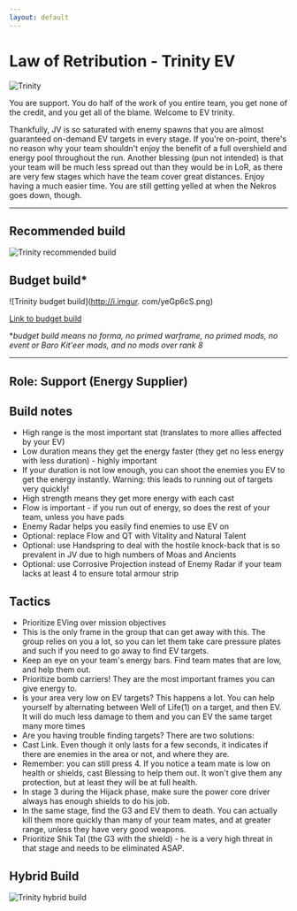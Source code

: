 ```yaml
---
layout: default
---
```

# Law of Retribution - Trinity EV

![Trinity](http://i.imgur.com/4Yc7MFz.png)

You are support. You do half of the work of you entire team, you get none of the credit, and you get all of the blame. Welcome to EV trinity.

Thankfully, JV is so saturated with enemy spawns that you are almost guaranteed on-demand EV targets in every stage. If you're on-point, there's no reason why your team shouldn't enjoy the benefit of a full overshield and energy pool throughout the run. Another blessing (pun not intended) is that your team will be much less spread out than they would be in LoR, as there are very few stages which have the team cover great distances. Enjoy having a much easier time. You are still getting yelled at when the Nekros goes down, though.

* * *

## Recommended build

![Trinity recommended build](http://i.imgur.com/IVmEJoL.png)

## Budget build*

![Trinity budget build](http://i.imgur. com/yeGp6cS.png)

[Link to budget build](http://warframe-builder.com/Warframes/Builder/Trinity/t_30_0400040040_2-5-8-4-4-5-12-2-8-37-8-5-46-1-5-55-0-5-411-6-8-523-3-3-552-7-3_55-11-46-6-12-14-523-9-4-9-2-5-411-14-552-5-37-14-f-f_0/en/1-0-18)

*_budget build means no forma, no primed warframe, no primed mods, no event or Baro Kit'eer mods, and no mods over rank 8_

* * *

## Role: Support (Energy Supplier)

## Build notes

* High range is the most important stat (translates to more allies affected by your EV)
* Low duration means they get the energy faster (they get no less energy with less duration) - highly important
* If your duration is not low enough, you can shoot the enemies you EV to get the energy instantly. Warning: this leads to running out of targets very quickly!
* High strength means they get more energy with each cast
* Flow is important - if you run out of energy, so does the rest of your team, unless you have pads
* Enemy Radar helps you easily find enemies to use EV on
* Optional: replace Flow and QT with Vitality and Natural Talent
* Optional: use Handspring to deal with the hostile knock-back that is so prevalent in JV due to high numbers of Moas and Ancients
* Optional: use Corrosive Projection instead of Enemy Radar if your team lacks at least 4 to ensure total armour strip

## Tactics

* Prioritize EVing over mission objectives
* This is the only frame in the group that can get away with this. The group relies on you a lot, so you can let them take care pressure plates and such if you need to go away to find EV targets.
* Keep an eye on your team's energy bars. Find team mates that are low, and help them out.
* Prioritize bomb carriers! They are the most important frames you can give energy to.
* Is your area very low on EV targets? This happens a lot. You can help yourself by alternating between Well of Life(1) on a target, and then EV. It will do much less damage to them and you can EV the same target many more times
* Are you having trouble finding targets? There are two solutions:
* Cast Link. Even though it only lasts for a few seconds, it indicates if there are enemies in the area or not, and where they are.
* Remember: you can still press 4. If you notice a team mate is low on health or shields, cast Blessing to help them out. It won't give them any protection, but at least they will be at full health.
* In stage 3 during the Hijack phase, make sure the power core driver always has enough shields to do his job.
* In the same stage, find the G3 and EV them to death. You can actually kill them more quickly than many of your team mates, and at greater range, unless they have very good weapons.
* Prioritize Shik Tal (the G3 with the shield) - he is a very high threat in that stage and needs to be eliminated ASAP.

## Hybrid Build

![Trinity hybrid build](http://i.imgur.com/HYyrIRe.png)
